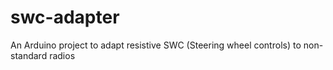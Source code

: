 # swc-adapter
An Arduino project to adapt resistive SWC (Steering wheel controls) to non-standard radios
